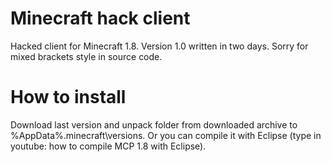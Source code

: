 # Minecraft hack client

Hacked client for Minecraft 1.8. Version 1.0 written in two days.
Sorry for mixed brackets style in source code.

# How to install

Download last version and unpack folder from downloaded archive to %AppData%\.minecraft\versions. Or you can compile it with Eclipse (type in youtube: how to
compile MCP 1.8 with Eclipse).
